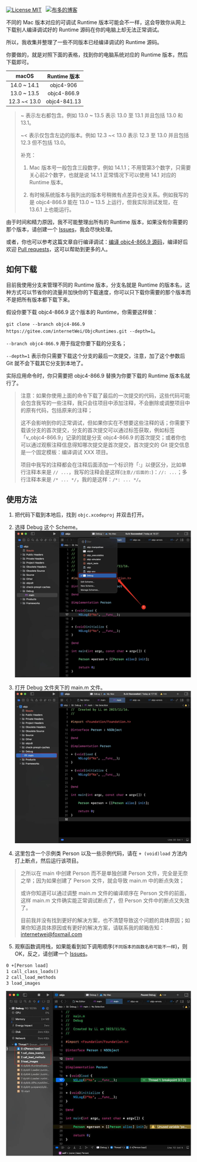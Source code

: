 
 [![License MIT](https://img.shields.io/badge/license-MIT-brightgreen.svg?style=flat)](https://gitee.com/internetWei/ObjcRuntimes/blob/main/LICENSE)&nbsp;&nbsp; [![布多的博客](https://img.shields.io/badge/blog-布多的博客-brightgreen)](https://internetwei.gitee.io)

不同的 Mac 版本对应的可调试 Runtime 版本可能会不一样，这会导致你从网上下载别人编译调试好的 Runtime 源码在你的电脑上却无法正常调试。

所以，我收集并整理了一些不同版本已经编译调试的 Runtime 源码。

你要做的，就是对照下面的表格，找到你的电脑系统对应的 Runtime 版本，然后下载即可。

| macOS | Runtime 版本 |
|:-:|:-:|
| 14.0 ~ 14.1 | objc4-906 |
| 13.0 ~ 13.5 | objc4-866.9 |
| 12.3 ~< 13.0 | objc4-841.13 |

> ~ 表示左右都包含。例如 13.0 ~ 13.5 表示 13.0 至 13.1 并且包括 13.0 和 13.1。
> 
> ~< 表示仅包含左边的版本。例如 12.3 ~< 13.0 表示 12.3 至 13.0 并且包括 12.3 但不包括 13.0。
> 
> 补充：
> 1. Mac 版本号一般包含三段数字，例如 14.1.1；不用管第3个数字，只需要关心前2个数字，也就是说 14.1.1 正常情况下可以使用 14.1 对应的 Runtime 版本。
> 
> 2. 有时候系统版本与我列出的版本号稍微有点差异也没关系。例如我写的是 objc4-866.9 能在 13.0 ~ 13.5 上运行，但我实际测试发现，在 13.6.1 上也能运行。

由于时间和精力原因，我不可能整理出所有的 Runtime 版本，如果没有你需要的那个版本，请创建一个 [Issues](https://gitee.com/internetWei/ObjcRuntimes/issues/new)，我会尽快处理。

或者，你也可以参考这篇文章自行编译调试：[编译 objc4-866.9 源码](https://juejin.cn/post/7220227713130086459)，编译好后欢迎 [Pull requests](https://gitee.com/internetWei/ObjcRuntimes/pulls)，这可以帮助到更多的人。

## 如何下载

目前我使用分支来管理不同的 Runtime 版本，分支名就是 Runtime 的版本名，这种方式可以节省你的流量并加快你的下载速度，你可以只下载你需要的那个版本而不是把所有版本都下载下来。

假设你要下载 objc4-866.9 这个版本的 Runtime，你需要这样做：

`git clone --branch objc4-866.9 https://gitee.com/internetWei/ObjcRuntimes.git --depth=1`。

`--branch objc4-866.9` 用于指定你要下载的分支名；

`--depth=1` 表示你只需要下载这个分支的最后一次提交，注意，加了这个参数后 Git 就不会下载其它分支到本地了。

实际应用命令时，你只需要把 objc4-866.9 替换为你要下载的 Runtime 版本名就行了。

> 注意：如果你使用上面的命令下载了最后的一次提交的代码，这些代码可能会包含我写的一些注释，我只会往项目中添加注释，不会删除或调整项目中的原有代码，包括原来的注释；
> 
> 这不会影响到你的正常调试，但如果你实在不想要这些注释的话；你需要下载该分支的首次提交，分支的首次提交可以通过标签获取，例如标签「v_objc4-866.9」记录的就是分支 objc4-866.9 的首次提交；或者你也可以通过观察注释信息得知哪次提交是首次提交，首次提交的 Git 提交信息是一个固定模板：编译调试 XXX 项目。
> 
> 项目中我写的注释都会在注释后面添加一个标识符「:」以便区分，比如单行注释本来是 `// ...`，我写的注释会是这样(`注意//后面的:`)：`//: ...`；多行注释本来是 `/* ... */`，我的是这样：`/*: ... */`。

## 使用方法
1. 把代码下载到本地后，找到 `objc.xcodeproj` 并双击打开。

2. 选择 Debug 这个 Scheme。
![image1](Resources/image1.jpeg)

3. 打开 Debug 文件夹下的 main.m 文件。
![image2](Resources/image2.jpeg)

4. 这里包含一个示例类 Person 以及一些示例代码，请在 `+ (void)load` 方法内打上断点，然后运行该项目。

> 之所以在 main 中创建 Person 而不是单独创建 Person 文件，完全是无奈之举；因为如果创建了 Person 文件，就会导致 main.m 中的断点失效；
> 
> 或许你知道可以通过调整 main.m 文件的编译顺序在 Person 文件的前面，这样 main.m 文件确实能正常调试断点了，但 Person 文件中的断点又失效了。
> 
> 目前我并没有找到更好的解决方案，也不清楚导致这个问题的具体原因；如果你知道具体原因或有更好的解决方案，请联系我的邮箱告知：[internetwei@foxmail.com](mailto:internetwei@foxmail.com)

5. 观察函数调用栈，如果能看到如下调用顺序(`不同版本的函数名称可能不一样`)，则OK，反之，请创建一个 [Issues](https://gitee.com/internetWei/ObjcRuntimes/issues/new)。
```objc
0 +[Person load]
1 call_class_loads()
2 call_load_methods
3 load_images
```
![image3](Resources/image3.jpeg)
